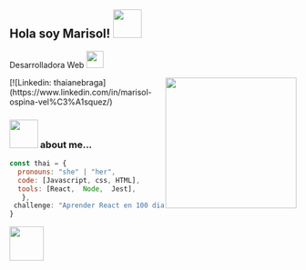 

<h2> Hola soy Marisol! <img src="https://media.giphy.com/media/mGcNjsfWAjY5AEZNw6/giphy.gif" width="50"></h2>
Desarrolladora Web <ahref="https://www.thoughtworks.com"></a><img src="https://media.giphy.com/media/WUlplcMpOCEmTGBtBW/giphy.gif" width="30"> 
</em></p>
<img align='right' src="https://media.giphy.com/media/ieyl9zmCjO4b4t6qoY/giphy.gif" width="230">
[![Linkedin: thaianebraga](https://www.linkedin.com/in/marisol-ospina-vel%C3%A1squez/)


### <img src="https://media.giphy.com/media/VgCDAzcKvsR6OM0uWg/giphy.gif" width="50">  about me...  

```javascript
const thai = {
  pronouns: "she" | "her",
  code: [Javascript, css, HTML],
  tools: [React,  Node,  Jest],
   },
 challenge: "Aprender React en 100 dias"
}
```

<img src="https://media.giphy.com/media/LnQjpWaON8nhr21vNW/giphy.gif" width="60"> 


